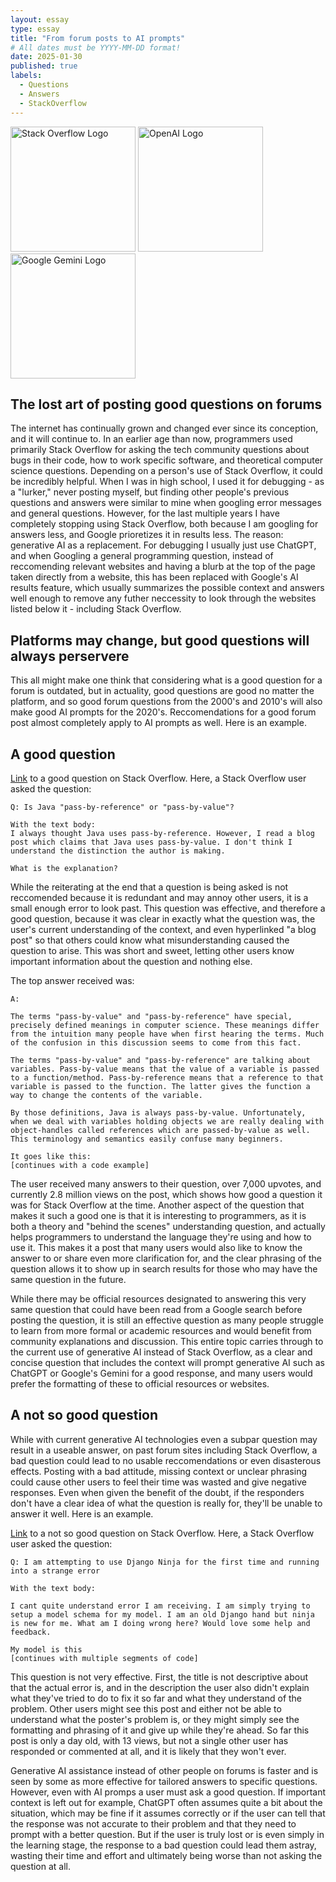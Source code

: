 ```yaml
---
layout: essay
type: essay
title: "From forum posts to AI prompts"
# All dates must be YYYY-MM-DD format!
date: 2025-01-30
published: true
labels:
  - Questions
  - Answers
  - StackOverflow
---
```


<img src=".../img/stack-overflow-logo-png-transparent.png" alt="Stack Overflow Logo" width="200">
<img src=".../img/open-ai-logo.png" alt="OpenAI Logo" width="200">
<img src=".../img/Google_Gemini_logo.svg" alt="Google Gemini Logo" width="200">

## The lost art of posting good questions on forums

The internet has continually grown and changed ever since its conception, and it will continue to. In an earlier age than now, programmers used primarily Stack Overflow for asking the tech community questions about bugs in their code, how to work specific software, and theoretical computer science questions. Depending on a person's use of Stack Overflow, it could be incredibly helpful. When I was in high school, I used it for debugging - as a "lurker," never posting myself, but finding other people's previous questions and answers were similar to mine when googling error messages and general questions. However, for the last multiple years I have completely stopping using Stack Overflow, both because I am googling for answers less, and Google prioretizes it in results less. The reason: generative AI as a replacement. For debugging I usually just use ChatGPT, and when Googling a general programming question, instead of reccomending relevant websites and having a blurb at the top of the page taken directly from a website, this has been replaced with Google's AI results feature, which usually summarizes the possible context and answers well enough to remove any futher neccessity to look through the websites listed below it - including Stack Overflow. 

## Platforms may change, but good questions will always perservere

This all might make one think that considering what is a good question for a forum is outdated, but in actuality, good questions are good no matter the platform, and so good forum questions from the 2000's and 2010's will also make good AI prompts for the 2020's. Reccomendations for a good forum post almost completely apply to AI prompts as well. Here is an example.

## A good question

[Link](https://stackoverflow.com/questions/40480/is-java-pass-by-reference-or-pass-by-value) to a good question on Stack Overflow.
Here, a Stack Overflow user asked the question: 
```
Q: Is Java "pass-by-reference" or "pass-by-value"?

With the text body:
I always thought Java uses pass-by-reference. However, I read a blog post which claims that Java uses pass-by-value. I don't think I understand the distinction the author is making.

What is the explanation?
```

While the reiterating at the end that a question is being asked is not reccomended because it is redundant and may annoy other users, it is a small enough error to look past. This question was effective, and therefore a good question, because it was clear in exactly what the question was, the user's current understanding of the context, and even hyperlinked "a blog post" so that others could know what misunderstanding caused the question to arise. This was short and sweet, letting other users know important information about the question and nothing else.

The top answer received was:

```
A:

The terms "pass-by-value" and "pass-by-reference" have special, precisely defined meanings in computer science. These meanings differ from the intuition many people have when first hearing the terms. Much of the confusion in this discussion seems to come from this fact.

The terms "pass-by-value" and "pass-by-reference" are talking about variables. Pass-by-value means that the value of a variable is passed to a function/method. Pass-by-reference means that a reference to that variable is passed to the function. The latter gives the function a way to change the contents of the variable.

By those definitions, Java is always pass-by-value. Unfortunately, when we deal with variables holding objects we are really dealing with object-handles called references which are passed-by-value as well. This terminology and semantics easily confuse many beginners.

It goes like this:
[continues with a code example]

```
 
The user received many answers to their question, over 7,000 upvotes, and currently 2.8 million views on the post, which shows how good a question it was for Stack Overflow at the time. Another aspect of the question that makes it such a good one is that it is interesting to programmers, as it is both a theory and "behind the scenes" understanding question, and actually helps programmers to understand the language they're using and how to use it. This makes it a post that many users would also like to know the answer to or share even more clarification for, and the clear phrasing of the question allows it to show up in search results for those who may have the same question in the future. 

While there may be official resources designated to answering this very same question that could have been read from a Google search before posting the question, it is still an effective question as many people struggle to learn from more formal or academic resources and would benefit from community explanations and discussion. This entire topic carries through to the current use of generative AI instead of Stack Overflow, as a clear and concise question that includes the context will prompt generative AI such as ChatGPT or Google's Gemini for a good response, and many users would prefer the formatting of these to official resources or websites.


## A not so good question

While with current generative AI technologies even a subpar question may result in a useable answer, on past forum sites including Stack Overflow, a bad question could lead to no usable reccomendations or even disasterous effects. Posting with a bad attitude, missing context or unclear phrasing could cause other users to feel their time was wasted and give negative responses. Even when given the benefit of the doubt, if the responders don't have a clear idea of what the question is really for, they'll be unable to answer it well. Here is an example.

[Link](https://stackoverflow.com/questions/79401639/i-am-attempting-to-use-django-ninja-for-the-first-time-and-running-into-a-strang) to a not so good question on Stack Overflow.
Here, a Stack Overflow user asked the question: 

```
Q: I am attempting to use Django Ninja for the first time and running into a strange error

With the text body:

I cant quite understand error I am receiving. I am simply trying to setup a model schema for my model. I am an old Django hand but ninja is new for me. What am I doing wrong here? Would love some help and feedback.

My model is this
[continues with multiple segments of code]
```
This question is not very effective. First, the title is not descriptive about that the actual error is, and in the description the user also didn't explain what they've tried to do to fix it so far and what they understand of the problem. Other users might see this post and either not be able to understand what the poster's problem is, or they might simply see the formatting and phrasing of it and give up while they're ahead. So far this post is only a day old, with 13 views, but not a single other user has responded or commented at all, and it is likely that they won't ever. 

Generative AI assistance instead of other people on forums is faster and is seen by some as more effective for tailored answers to specific questions. However, even with AI promps a user must ask a good question. If important context is left out for example, ChatGPT often assumes quite a bit about the situation, which may be fine if it assumes correctly or if the user can tell that the response was not accurate to their problem and that they need to prompt with a better question. But if the user is truly lost or is even simply in the learning stage, the response to a bad question could lead them astray, wasting their time and effort and ultimately being worse than not asking the question at all.
